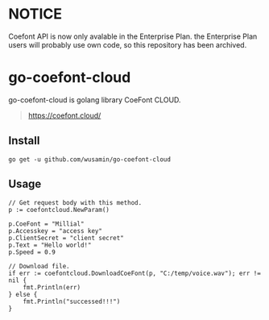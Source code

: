 # NOTICE

Coefont API is now only avalable in the Enterprise Plan.
the Enterprise Plan users will probably use own code, so this repository has been archived.

# go-coefont-cloud

go-coefont-cloud is golang library CoeFont CLOUD.
> https://coefont.cloud/

## Install
```
go get -u github.com/wusamin/go-coefont-cloud
```

## Usage
```
// Get request body with this method.
p := coefontcloud.NewParam()

p.CoeFont = "Millial"
p.Accesskey = "access key"
p.ClientSecret = "client secret"
p.Text = "Hello world!"
p.Speed = 0.9

// Download file.
if err := coefontcloud.DownloadCoeFont(p, "C:/temp/voice.wav"); err != nil {
	fmt.Println(err)
} else {
	fmt.Println("successed!!!")
}
```
